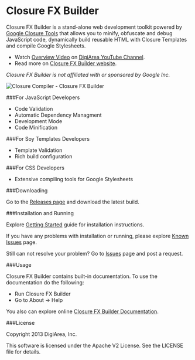 Closure FX Builder
==================

Closure FX Builder is a stand-alone web development toolkit powered by [Google Closure Tools](https://developers.google.com/closure/) that allows you to minify, obfuscate and debug JavaScript code, dynamically build reusable HTML with Closure Templates and compile Google Stylesheets. 
 - Watch [Overview Video](http://www.youtube.com/watch?v=7b80rp1jY9M) on [DigiArea YouTube Channel](http://www.youtube.com/DigiAreaInc).
 - Read more on [Closure FX Builder website](http://digi-area.com/ClosureFX/).

*Closure FX Builder is not affiliated with or sponsored by Google Inc.*

![Closure Compiler - Closure FX Builder](http://digi-area.com/images/closurefx/screens_compiler.png)

###For JavaScript Developers
 - Code Validation
 - Automatic Dependency Managment
 - Development Mode
 - Code Minification

###For Soy Templates Developers
 - Template Validation
 - Rich build configuration

###For CSS Developers
 - Extensive compiling tools for Google Stylesheets

###Downloading

Go to the [Releases page](https://github.com/DigiArea/closurefx-builder/releases) and download the latest build.

###Installation and Running

Explore [Getting Started](http://digi-area.com/ClosureFX/getting-started.php) guide for installation instructions.

If you have any problems with installation or running, please explore [Known Issues](https://github.com/DigiArea/closurefx-builder/wiki/Known-Issues) page.

Still can not resolve your problem? Go to [Issues](https://github.com/DigiArea/closurefx-builder/issues) page and post a request.

###Usage

Closure FX Builder contains built-in documentation.
To use the documentation do the following:
 - Run Closure FX Builder
 - Go to About -> Help

You also can explore online [Closure FX Builder Documentation](http://digi-area.com/ClosureFX/guide/).

###License

Copyright 2013 DigiArea, Inc.

This software is licensed under the Apache V2 License. See the LICENSE file for details.
